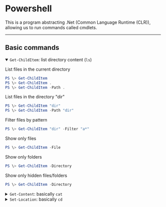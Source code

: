 # Powershell

This is a program abstracting .Net (Common Language Runtime (CLR)), allowing us to run commands called cmdlets.

<hr class="sl">

## Basic commands

<details class="details-e mt-4" open>
<summary><code>Get-ChildItem</code>: list directory content (<code>ls</code>)</summary>
<div class="row row-cols-md-2 mx-0"><div>

List files in the current directory

```powershell
PS \> Get-ChildItem
PS \> Get-ChildItem .
PS \> Get-ChildItem -Path .
```

List files in the directory "dir"

```powershell
PS \> Get-ChildItem "dir"
PS \> Get-ChildItem -Path "dir"
```

Filter files by pattern

```powershell
PS \> Get-ChildItem "dir" -Filter "a*"
```
</div><div>

Show only files

```powershell
PS \> Get-ChildItem -File
```

Show only folders

```powershell
PS \> Get-ChildItem -Directory
```

Show only hidden files/folders

```powershell
PS \> Get-ChildItem -Directory
```
</div></div>
</details>

<div class="row row-cols-md-2"><div>
<details class="details-e">
<summary><code>Get-Content</code>: basically <code>cat</code></summary>

```powershell
PS \> Get-Content file.txt
```
</details>
</div><div>
<details class="details-e">
<summary><code>Set-Location</code>: basically <code>cd</code></summary>

```powershell
PS \> Set-Location "C:\"
PS \> Set-Location
PS \> Set-Location . # same
PS \> Set-Location ..
PS \> Set-Location ~
```
</details>
</div></div>    